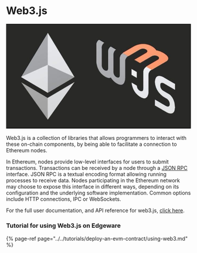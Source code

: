 # Web3.js

![](../../../../../../.gitbook/assets/web3.jpg)

  
Web3.js is a collection of libraries that allows programmers to interact with these on-chain components, by being able to facilitate a connection to Ethereum nodes.‌

In Ethereum, nodes provide low-level interfaces for users to submit transactions. Transactions can be received by a node through a [JSON RPC](https://github.com/ethereum/execution-apis) interface. JSON RPC is a textual encoding format allowing running processes to receive data. Nodes participating in the Ethereum network may choose to expose this interface in different ways, depending on its configuration and the underlying software implementation. Common options include HTTP connections, IPC or WebSockets.‌

For the full user documentation, and API reference for web3.js, [click here](https://web3js.readthedocs.io/en/v1.5.2/).

### Tutorial for using Web3.js on Edgeware

{% page-ref page="../../tutorials/deploy-an-evm-contract/using-web3.md" %}



